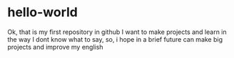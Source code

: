 # hello-world
Ok, that is my first repository in github
I want to make projects and learn in the way
I dont know what to say, so, i hope in a brief future can make big projects and improve my english
